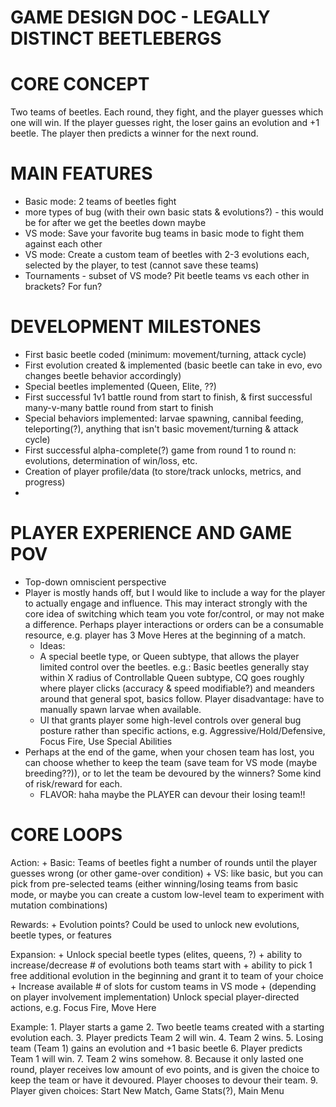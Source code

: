 GAME DESIGN DOC - LEGALLY DISTINCT BEETLEBERGS
==============================================

CORE CONCEPT
============
Two teams of beetles. Each round, they fight, and the player guesses which one will win. If the player guesses right, the loser gains an evolution and +1 beetle. The player then predicts a winner for the next round.


MAIN FEATURES
=============
+ Basic mode: 2 teams of beetles fight
+ more types of bug (with their own basic stats & evolutions?) - this would be for after we get the beetles down maybe
+ VS mode: Save your favorite bug teams in basic mode to fight them against each other
+ VS mode: Create a custom team of beetles with 2-3 evolutions each, selected by the player, to test (cannot save these teams)
+ Tournaments - subset of VS mode? Pit beetle teams vs each other in brackets? For fun?


DEVELOPMENT MILESTONES
======================
+ First basic beetle coded (minimum: movement/turning, attack cycle)
+ First evolution created & implemented (basic beetle can take in evo, evo changes beetle behavior accordingly)
+ Special beetles implemented (Queen, Elite, ??)
+ First successful 1v1 battle round from start to finish, & first successful many-v-many battle round from start to finish
+ Special behaviors implemented: larvae spawning, cannibal feeding, teleporting(?), anything that isn't basic movement/turning & attack cycle)
+ First successful alpha-complete(?) game from round 1 to round n: evolutions, determination of win/loss, etc.
+ Creation of player profile/data (to store/track unlocks, metrics, and progress)
+ 


PLAYER EXPERIENCE AND GAME POV
==============================
+ Top-down omniscient perspective
+ Player is mostly hands off, but I would like to include a way for the player to actually engage and influence. This may interact strongly with the core idea of switching which team you vote for/control, or may not make a difference. Perhaps player interactions or orders can be a consumable resource, e.g. player has 3 Move Heres at the beginning of a match.
	+ Ideas:
	+ A special beetle type, or Queen subtype, that allows the player limited control over the beetles. e.g.: Basic beetles generally stay within X radius of Controllable Queen subtype, CQ goes roughly where player clicks (accuracy & speed modifiable?) and meanders around that general spot, basics follow. Player disadvantage: have to manually spawn larvae when available.
	+ UI that grants player some high-level controls over general bug posture rather than specific actions, e.g. Aggressive/Hold/Defensive, Focus Fire, Use Special Abilities
+ Perhaps at the end of the game, when your chosen team has lost, you can choose whether to keep the team (save team for VS mode (maybe breeding??)), or to let the team be devoured by the winners? Some kind of risk/reward for each.
	+ FLAVOR: haha maybe the PLAYER can devour their losing team!!



CORE LOOPS
==========
Action: 
	+ Basic: Teams of beetles fight a number of rounds until the player guesses wrong (or other game-over condition)
	+ VS: like basic, but you can pick from pre-selected teams (either winning/losing teams from basic mode, or maybe you can create a custom low-level team to experiment with mutation combinations)

Rewards: 
	+ Evolution points? Could be used to unlock new evolutions, beetle types, or features

Expansion: 
	+ Unlock special beetle types (elites, queens, ?)
	+ ability to increase/decrease # of evolutions both teams start with
	+ ability to pick 1 free additional evolution in the beginning and grant it to team of your choice
	+ Increase available # of slots for custom teams in VS mode
	+ (depending on player involvement implementation) Unlock special player-directed actions, e.g. Focus Fire, Move Here

Example:
	1. Player starts a game
	2. Two beetle teams created with a starting evolution each.
	3. Player predicts Team 2 will win.
	4. Team 2 wins.
	5. Losing team (Team 1) gains an evolution and +1 basic beetle
	6. Player predicts Team 1 will win.
	7. Team 2 wins somehow.
	8. Because it only lasted one round, player receives low amount of evo points, and is given the choice to keep the team or have it devoured. Player chooses to devour their team.
	9. Player given choices: Start New Match, Game Stats(?), Main Menu

